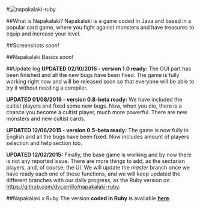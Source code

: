 #![napakalaki-ruby](https://raw.github.com/dvcarrillo/napakalaki/test-dvcarrillo/doc/napakalaki-ext.png)

##What is Napakalaki?
Napakalaki is a game coded in Java and based in a popular card game, where you fight against monsters and have treasures to equip and increase your level.

##Screenshots
*soon!*

##Napakalaki Basics
*soon!*

##Update log
**UPDATED 02/10/2016 - version 1.0 ready:**
The GUI part has been finished and all the new bugs have been fixed.
The game is fully working right now and will be released soon so that
everyone will be able to try it without needing a compiler.

**UPDATED 01/08/2016 - version 0.8-beta ready:** 
We have included the cultist players and fixed some new bugs.
Now, when you die, there is a chance you become a cultist player,
much more powerful. There are new monsters and new cultist cards.

**UPDATED 12/06/2015 - version 0.5-beta ready:** 
The game is now fully in English and all the bugs have been fixed.
Now includes amount of players selection and help section too.

**UPDATED 12/02/2015:** 
Finally, the base game is working and by now there is not any reported
issue. There are more things to add, as the sectarian players, and, of
course, the UI.
We will update the *master* branch once we have ready each one of these
functions, and we will keep updated the different branches with our daily
progress, as the Ruby version on https://github.com/dvcarrillo/napakalaki-ruby.

##Napakalaki x Ruby
The version **coded in Ruby** is avaliable **[here](https://github.com/dvcarrillo/napakalaki-ruby)**.
